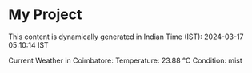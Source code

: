 # My Project

This content is dynamically generated in Indian Time (IST): 2024-03-17 05:10:14 IST


Current Weather in Coimbatore:
Temperature: 23.88 °C
Condition: mist
